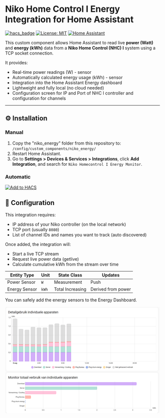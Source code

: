 # Niko Home Control I Energy Integration for Home Assistant

[![hacs_badge](https://img.shields.io/badge/HACS-Custom-orange.svg)](https://hacs.xyz)
[![License: MIT](https://img.shields.io/badge/License-MIT-blue.svg)](LICENSE)
[![Home Assistant](https://img.shields.io/badge/Home%20Assistant-2024.6+-blue)](https://www.home-assistant.io/)

This custom component allows Home Assistant to read live **power (Watt)** and **energy (kWh)** data from a **Niko Home Control (NHC) I** system using a TCP socket connection.

It provides:

- Real-time power readings (W) - sensor
- Automatically calculated energy usage (kWh) - sensor
- Integration into the Home Assistant Energy dashboard
- Lightweight and fully local (no cloud needed)
- Configuration screen for IP and Port of NHC I controller and configuration for channels

---

## ⚙️ Installation

### Manual

1. Copy the "niko_energy" folder from this repository to: `/config/custom_components/niko_energy/`
2. Restart Home Assistant.
3. Go to **Settings > Devices & Services > Integrations**, click **Add Integration**, and search for `Niko Homecontrol I Energy Monitor`.

### Automatic

[![Add to HACS](https://img.shields.io/badge/Add%20to%20HACS-Custom%20Repository-blue?logo=home-assistant&style=for-the-badge)](https://my.home-assistant.io/redirect/hacs_repository/?owner=Zuntara&repository=niko_energy&category=integration)

## 🧠 Configuration

This integration requires:

- IP address of your Niko controller (on the local network)
- TCP port (usually `8080`)
- List of channel IDs and names you want to track (auto discovered)

Once added, the integration will:

* Start a live TCP stream
* Request live power data (getlive)
* Calculate cumulative kWh from the stream over time

| Entity Type   | Unit  | State Class      | Updates            |
| ------------- | ----- | ---------------- | ------------------ |
| Power Sensor  | `W`   | Measurement      | Push               |
| Energy Sensor | `kWh` | Total Increasing | Derived from power |

You can safely add the energy sensors to the Energy Dashboard.

![Example of Niko Energy Dashboard](https://github.com/Zuntara/niko_energy/blob/main/images/Screenshot%202025-08-08%20104909.png)

